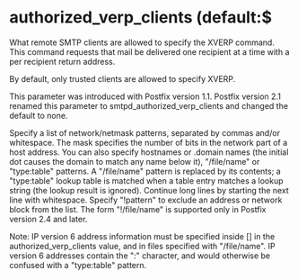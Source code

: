 # authorized_verp_clients (default:$ 

 What remote SMTP clients are allowed to specify the XVERP command.
This command requests that mail be delivered one recipient at a
time with a per recipient return address.  

 By default, only trusted clients are allowed to specify XVERP.


 This parameter was introduced with Postfix version 1.1.  Postfix
version 2.1 renamed this parameter to smtpd_authorized_verp_clients
and changed the default to none. 

 Specify a list of network/netmask patterns, separated by commas
and/or whitespace. The mask specifies the number of bits in the
network part of a host address. You can also specify hostnames or
.domain names (the initial dot causes the domain to match any name
below it),  "/file/name" or "type:table" patterns.  A "/file/name"
pattern is replaced by its contents; a "type:table" lookup table
is matched when a table entry matches a lookup string (the lookup
result is ignored).  Continue long lines by starting the next line
with whitespace. Specify "!pattern" to exclude an address or network
block from the list. The form "!/file/name" is supported only in
Postfix version 2.4 and later. 

 Note: IP version 6 address information must be specified inside
[] in the authorized_verp_clients value, and in files
specified with "/file/name".  IP version 6 addresses contain the
":" character, and would otherwise be confused with a "type:table"
pattern.  


